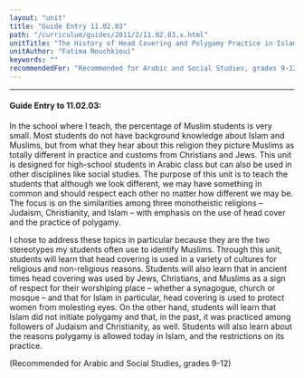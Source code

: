 ```yaml
---
layout: "unit"
title: "Guide Entry 11.02.03"
path: "/curriculum/guides/2011/2/11.02.03.x.html"
unitTitle: "The History of Head Covering and Polygamy Practice in Islam"
unitAuthor: "Fatima Nouchkioui"
keywords: ""
recommendedFor: "Recommended for Arabic and Social Studies, grades 9-12"
---
```

<body>
<hr/>
 <h4>
  Guide Entry to 11.02.03:
 </h4>
 <p>
  In the school where I teach, the percentage of Muslim students is very small. Most students do not have background knowledge about Islam and Muslims, but from what they hear about this religion they picture Muslims as totally different in practice and customs from Christians and Jews. This unit is designed for high-school students in Arabic class but can also be used in other disciplines like social studies. The purpose of this unit is to teach the students that although we look different, we may have something in common and should respect each other no matter how different we may be. The focus is on the similarities among three monotheistic religions – Judaism, Christianity, and Islam – with emphasis on the use of head cover and the practice of polygamy.
 </p>
<p>
  I chose to address these topics in particular because they are the two stereotypes my students often use to identify Muslims. Through this unit, students will learn that head covering is used in a variety of cultures for religious and non-religious reasons. Students will also learn that in ancient times head covering was used by Jews, Christians, and Muslims as a sign of respect for their worshiping place – whether a synagogue, church or mosque – and that for Islam in particular, head covering is used to protect women from molesting eyes. On the other hand, students will learn that Islam did not initiate polygamy and that, in the past, it was practiced among followers of Judaism and Christianity, as well. Students will also learn about the reasons polygamy is allowed today in Islam, and the restrictions on its practice.
 </p>
<p>
  (Recommended for Arabic and Social Studies, grades 9-12)
 </p>


</body>